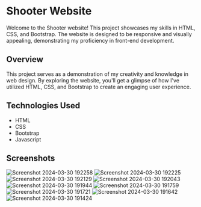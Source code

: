 # Shooter Website

Welcome to the Shooter website! This project showcases my skills in HTML, CSS, and Bootstrap. The website is designed to be responsive and visually appealing, demonstrating my proficiency in front-end development.

## Overview

This project serves as a demonstration of my creativity and knowledge in web design. By exploring the website, you'll get a glimpse of how I've utilized HTML, CSS, and Bootstrap to create an engaging user experience.

## Technologies Used

- HTML
- CSS
- Bootstrap
- Javascript


## Screenshots

![Screenshot 2024-03-30 192258](https://github.com/namratapatil2411/Shooter/assets/142895142/3c862493-ca58-41ea-ab0c-e6b134f77ac8)
![Screenshot 2024-03-30 192225](https://github.com/namratapatil2411/Shooter/assets/142895142/c982b050-3822-4e3b-b16e-e934edb097cb)
![Screenshot 2024-03-30 192129](https://github.com/namratapatil2411/Shooter/assets/142895142/830463ce-f380-41c5-87be-a20474c9d00b)
![Screenshot 2024-03-30 192043](https://github.com/namratapatil2411/Shooter/assets/142895142/3846ac31-617c-4f8c-98fc-1c7e8b167122)
![Screenshot 2024-03-30 191944](https://github.com/namratapatil2411/Shooter/assets/142895142/b2314375-4849-4a19-8ec2-9b4f819b7be6)
![Screenshot 2024-03-30 191759](https://github.com/namratapatil2411/Shooter/assets/142895142/a55153b1-fc88-41b6-80f9-8196969a7541)
![Screenshot 2024-03-30 191721](https://github.com/namratapatil2411/Shooter/assets/142895142/f0848180-cdd2-4d6e-966d-eb99cee67402)
![Screenshot 2024-03-30 191642](https://github.com/namratapatil2411/Shooter/assets/142895142/a51088cf-8107-4518-839d-b6fbbd319b8d)
![Screenshot 2024-03-30 191424](https://github.com/namratapatil2411/Shooter/assets/142895142/c4acf0a5-2006-4554-a47b-dbbcd45c0b69)


